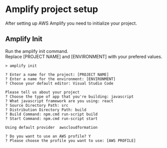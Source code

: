 
# Amplify project setup
After setting up AWS Amplify you need to initialize your project.

## Amplify Init
Run the amplify init command.  
Replace [PROJECT NAME] and [ENVIRONMENT] with your prefered values.  

```console
> amplify init

? Enter a name for the project: [PROJECT NAME]
? Enter a name for the environment: [ENVIRONMENT]
? Choose your default editor: Visual Studio Code

Please tell us about your project
? Choose the type of app that you're building: javascript
? What javascript framework are you using: react
? Source Directory Path: src
? Distribution Directory Path: build
? Build Command: npm.cmd run-script build
? Start Command: npm.cmd run-script start

Using default provider  awscloudformation

? Do you want to use an AWS profile? Y
? Please choose the profile you want to use: [AWS PROFILE]
```

<TextImage title="Amplify project init cli screenshot" asset="AmplifyProjectCli" clip />
